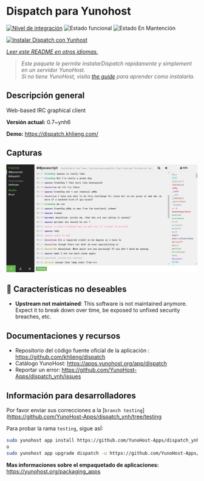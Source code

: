 <!--
Este archivo README esta generado automaticamente<https://github.com/YunoHost/apps/tree/master/tools/readme_generator>
No se debe editar a mano.
-->

# Dispatch para Yunohost

[![Nivel de integración](https://dash.yunohost.org/integration/dispatch.svg)](https://dash.yunohost.org/appci/app/dispatch) ![Estado funcional](https://ci-apps.yunohost.org/ci/badges/dispatch.status.svg) ![Estado En Mantención](https://ci-apps.yunohost.org/ci/badges/dispatch.maintain.svg)

[![Instalar Dispatch con Yunhost](https://install-app.yunohost.org/install-with-yunohost.svg)](https://install-app.yunohost.org/?app=dispatch)

*[Leer este README en otros idiomas.](./ALL_README.md)*

> *Este paquete le permite instalarDispatch rapidamente y simplement en un servidor YunoHost.*  
> *Si no tiene YunoHost, visita [the guide](https://yunohost.org/install) para aprender como instalarla.*

## Descripción general

Web-based IRC graphical client


**Versión actual:** 0.7~ynh6

**Demo:** <https://dispatch.khlieng.com/>

## Capturas

![Captura de Dispatch](./doc/screenshots/screenshot.png)

## :red_circle: Características no deseables

- **Upstream not maintained**: This software is not maintained anymore. Expect it to break down over time, be exposed to unfixed security breaches, etc.

## Documentaciones y recursos

- Repositorio del código fuente oficial de la aplicación : <https://github.com/khlieng/dispatch>
- Catálogo YunoHost: <https://apps.yunohost.org/app/dispatch>
- Reportar un error: <https://github.com/YunoHost-Apps/dispatch_ynh/issues>

## Información para desarrolladores

Por favor enviar sus correcciones a la [`branch testing`](https://github.com/YunoHost-Apps/dispatch_ynh/tree/testing

Para probar la rama `testing`, sigue asÍ:

```bash
sudo yunohost app install https://github.com/YunoHost-Apps/dispatch_ynh/tree/testing --debug
o
sudo yunohost app upgrade dispatch -u https://github.com/YunoHost-Apps/dispatch_ynh/tree/testing --debug
```

**Mas informaciones sobre el empaquetado de aplicaciones:** <https://yunohost.org/packaging_apps>
